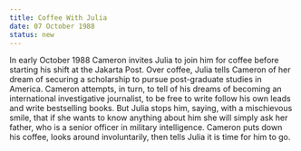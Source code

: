 ```yaml
---
title: Coffee With Julia
date: 07 October 1988 
status: new
---
```


In early October 1988 Cameron invites Julia to join him for coffee
before starting his shift at the Jakarta Post. Over coffee, Julia tells
Cameron of her dream of securing a scholarship to pursue post-graduate
studies in America. Cameron attempts, in turn, to tell of his dreams of
becoming an international investigative journalist, to be free to write
follow his own leads and write bestselling books. But Julia stops him,
saying, with a mischievous smile, that if she wants to know anything
about him she will simply ask her father, who is a senior officer in
military intelligence. Cameron puts down his coffee, looks around
involuntarily, then tells Julia it is time for him to go.
